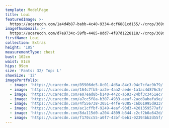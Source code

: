 ```yaml
---
template: ModelPage
title: Loui
featuredImage: >-
  https://ucarecdn.com/1a4d4b87-babb-4c40-9334-dcf6881cd155/-/crop/369x245/0,109/-/preview/
imageThumbnail: >-
  https://ucarecdn.com/d7e9734c-59fb-4485-8dd7-4f87d1228118/-/crop/369x472/0,43/-/preview/
firstName: Loui
collection: Extras
height: '185'
measurementType: chest
bust: 102cm
waist: 81cm
hips: 99cm
size: 'Pants: 32/ Top: L'
shoeSize: '12'
imagePortfolio:
  - image: 'https://ucarecdn.com/05906de5-8c01-4d6a-84c3-94c7cfac9b79/'
  - image: 'https://ucarecdn.com/164c7fb5-aa2e-4aa2-aede-1a1ac4d876c5/'
  - image: 'https://ucarecdn.com/e07ead8b-b140-442c-a593-24bf3c3451ec/'
  - image: 'https://ucarecdn.com/a7cc5f8a-b307-4933-aeaf-2acd8abafa9e/'
  - image: 'https://ucarecdn.com/4f556738-3051-44fe-9385-c6b61995d923/'
  - image: 'https://ucarecdn.com/ac1cffbf-9249-4eaf-93d3-4201359577af/'
  - image: 'https://ucarecdn.com/8da115d0-a204-4809-b344-c2cf2b0a642d/'
  - image: 'https://ucarecdn.com/f170cc55-a0f7-43bf-beb1-02394bb2d55f/'
---
```


